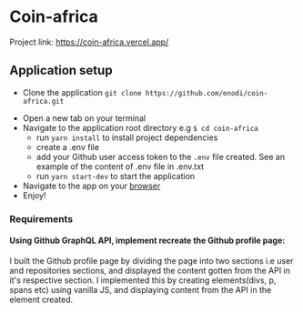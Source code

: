 # Coin-africa

Project link: https://coin-africa.vercel.app/

## Application setup

- Clone the application `git clone https://github.com/enodi/coin-africa.git`

* Open a new tab on your terminal
* Navigate to the application root directory e.g `$ cd coin-africa`
  - run `yarn install` to install project dependencies
  - create a .env file
  - add your Github user access token to the `.env` file created. See an example of the content of .env file in .env.txt
  - run `yarn start-dev` to start the application
* Navigate to the app on your [browser](http://localhost:3000)
* Enjoy!

### Requirements

#### Using Github GraphQL API, implement recreate the Github profile page:

I built the Github profile page by dividing the page into two sections i.e user and repositories sections, and displayed the content gotten from the API in it's respective section. I implemented this by creating elements(divs, p, spans etc) using vanilla JS, and displaying content from the API in the element created.
